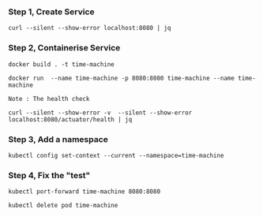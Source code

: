 ### Step 1, Create Service

```
curl --silent --show-error localhost:8080 | jq  
```

### Step 2, Containerise Service

```
docker build . -t time-machine

docker run  --name time-machine -p 8080:8080 time-machine --name time-machine 

Note : The health check

curl --silent --show-error -v  --silent --show-error localhost:8080/actuator/health | jq

```


### Step 3, Add a namespace

```
kubectl config set-context --current --namespace=time-machine
```


### Step 4, Fix the "test" 

```
kubectl port-forward time-machine 8080:8080

kubectl delete pod time-machine
```